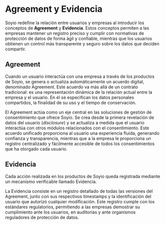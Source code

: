 
# Agreement y Evidencia

Soyio redefine la relación entre usuarios y empresas al introducir los conceptos de **Agreement** y **Evidencia**. Estos conceptos permiten a las empresas mantener un registro preciso y cumplir con normativas de protección de datos de forma ágil y confiable, mientras que los usuarios obtienen un control más transparente y seguro sobre los datos que deciden compartir.

## Agreement

Cuando un usuario interactúa con una empresa a través de los productos de Soyio, se genera o actualiza automáticamente un acuerdo digital, denominado Agreement. Este acuerdo va más allá de un contrato tradicional: es una representación dinámica de la relación actual entre la empresa y el usuario. En él se especifican los datos personales compartidos, la finalidad de su uso y el tiempo de conservación.

El Agreement actúa como un eje central en las soluciones de gestión de consentimiento que ofrece Soyio. Se crea desde la primera revelación de datos del usuario (*disclosure*) y se actualiza a medida que el usuario interactúa con otros módulos relacionados con el consentimiento. Este acuerdo unificado proporciona al usuario una experiencia fluida, generando confianza y transparencia, mientras que a la empresa le proporciona un registro centralizado y fácilmente accesible de todos los consentimientos que ha otorgado cada usuario.

## Evidencia

Cada acción realizada en los productos de Soyio queda registrada mediante un mecanismo verificable llamado Evidencia.

La Evidencia consiste en un registro detallado de todas las versiones del Agreement, junto con sus respectivos timestamps y la identificación del usuario que autorizó cualquier modificación. Este registro cumple con los estándares regulatorios, permitiendo a las empresas demostrar su cumplimiento ante los usuarios, en auditorías y ante organismos reguladores de protección de datos.